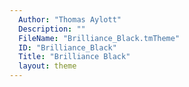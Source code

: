 ```yaml
---
  Author: "Thomas Aylott"
  Description: ""
  FileName: "Brilliance_Black.tmTheme"
  ID: "Brilliance_Black"
  Title: "Brilliance Black"
  layout: theme
---
```

  